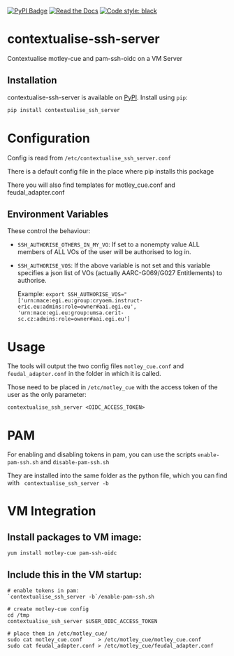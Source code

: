 [![PyPI Badge](https://img.shields.io/pypi/v/contextualise_ssh_server.svg)](https://pypi.python.org/pypi/contextualise_ssh_server)
[![Read the Docs](https://readthedocs.org/projects/contextualise-ssh-server/badge/?version=latest)](https://contextualise-ssh-server.readthedocs.io/en/latest/?version=latest)
[![Code style: black](https://img.shields.io/badge/code%20style-black-000000.svg)](https://github.com/psf/black)

# contextualise-ssh-server

Contextualise motley-cue and pam-ssh-oidc on a VM Server

## Installation

contextualise-ssh-server is available on [PyPI](https://pypi.org/project/contextualise_ssh_server/). Install using `pip`:

```bash
pip install contextualise_ssh_server
```

# Configuration

Config is read from `/etc/contextualise_ssh_server.conf`

There is a default config file in the place where pip installs this package

There you will also find templates for motley_cue.conf and feudal_adapter.conf

## Environment Variables

These control the behaviour:

- `SSH_AUTHORISE_OTHERS_IN_MY_VO`: If set to a nonempty value ALL members of
    ALL VOs of the user will be authorised to log in.

- `SSH_AUTHORISE_VOS`: If the above variable is not set and this variable
    specifies a json list of VOs (actually AARC-G069/G027 Entitlements) to
    authorise.

    Example:
    `export SSH_AUTHORISE_VOS="['urn:mace:egi.eu:group:cryoem.instruct-eric.eu:admins:role=owner#aai.egi.eu', 'urn:mace:egi.eu:group:umsa.cerit-sc.cz:admins:role=owner#aai.egi.eu']`

# Usage

The tools will output the two config files `motley_cue.conf` and
`feudal_adapter.conf` in the folder in which it is called.

Those need to be placed in `/etc/motley_cue` with the access token of the
user as the only parameter:

`contextualise_ssh_server <OIDC_ACCESS_TOKEN>`

# PAM

For enabling and disabling tokens in pam, you can use the scripts
`enable-pam-ssh.sh` and `disable-pam-ssh.sh`

They are installed into the same folder as the python file, which you can
find with ` contextualise_ssh_server -b`

# VM Integration

## Install packages to VM image:

```
yum install motley-cue pam-ssh-oidc
```

## Include this in the VM startup:

```
# enable tokens in pam:
`contextualise_ssh_server -b`/enable-pam-ssh.sh

# create motley-cue config
cd /tmp
contextualise_ssh_server $USER_OIDC_ACCESS_TOKEN

# place them in /etc/motley_cue/ 
sudo cat motley_cue.conf     > /etc/motley_cue/motley_cue.conf
sudo cat feudal_adapter.conf > /etc/motley_cue/feudal_adapter.conf
```
